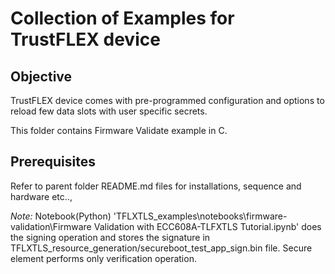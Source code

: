 # Collection of Examples for TrustFLEX device

## Objective
TrustFLEX device comes with pre-programmed configuration and options to reload few data slots with user specific secrets.

This folder contains Firmware Validate example in C.

## Prerequisites
Refer to parent folder README.md files for installations, sequence and hardware etc..,

*Note:* Notebook(Python) 'TFLXTLS_examples\notebooks\firmware-validation\Firmware Validation with ECC608A-TLFXTLS Tutorial.ipynb' does the signing operation and stores the signature in TFLXTLS_resource_generation/secureboot_test_app_sign.bin file. Secure element performs only verification operation.